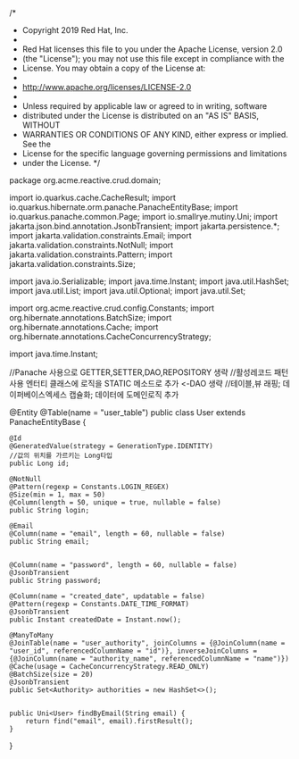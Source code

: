 /*
 * Copyright 2019 Red Hat, Inc.
 *
 * Red Hat licenses this file to you under the Apache License, version 2.0
 * (the "License"); you may not use this file except in compliance with the
 * License.  You may obtain a copy of the License at:
 *
 * http://www.apache.org/licenses/LICENSE-2.0
 *
 * Unless required by applicable law or agreed to in writing, software
 * distributed under the License is distributed on an "AS IS" BASIS, WITHOUT
 * WARRANTIES OR CONDITIONS OF ANY KIND, either express or implied.  See the
 * License for the specific language governing permissions and limitations
 * under the License.
 */

package org.acme.reactive.crud.domain;

import io.quarkus.cache.CacheResult;
import io.quarkus.hibernate.orm.panache.PanacheEntityBase;
import io.quarkus.panache.common.Page;
import io.smallrye.mutiny.Uni;
import jakarta.json.bind.annotation.JsonbTransient;
import jakarta.persistence.*;
import jakarta.validation.constraints.Email;
import jakarta.validation.constraints.NotNull;
import jakarta.validation.constraints.Pattern;
import jakarta.validation.constraints.Size;

import java.io.Serializable;
import java.time.Instant;
import java.util.HashSet;
import java.util.List;
import java.util.Optional;
import java.util.Set;

import org.acme.reactive.crud.config.Constants;
import org.hibernate.annotations.BatchSize;
import org.hibernate.annotations.Cache;
import org.hibernate.annotations.CacheConcurrencyStrategy;

import java.time.Instant;

//Panache 사용으로 GETTER,SETTER,DAO,REPOSITORY 생략
//활성레코드 패턴사용 엔터티 클래스에 로직을 STATIC 메소드로 추가 <-DAO 생략
//테이블,뷰 래핑; 데이퍼베이스엑세스 캡슐화; 데이터에 도메인로직 추가

@Entity
@Table(name = "user_table")
public class User extends PanacheEntityBase {


    @Id
    @GeneratedValue(strategy = GenerationType.IDENTITY)
    //값의 위치를 가르키는 Long타입
    public Long id;

    @NotNull
    @Pattern(regexp = Constants.LOGIN_REGEX)
    @Size(min = 1, max = 50)
    @Column(length = 50, unique = true, nullable = false)
    public String login;

    @Email
    @Column(name = "email", length = 60, nullable = false)
    public String email;


    @Column(name = "password", length = 60, nullable = false)
    @JsonbTransient
    public String password;

    @Column(name = "created_date", updatable = false)
    @Pattern(regexp = Constants.DATE_TIME_FORMAT)
    @JsonbTransient
    public Instant createdDate = Instant.now();

    @ManyToMany
    @JoinTable(name = "user_authority", joinColumns = {@JoinColumn(name = "user_id", referencedColumnName = "id")}, inverseJoinColumns = {@JoinColumn(name = "authority_name", referencedColumnName = "name")})
    @Cache(usage = CacheConcurrencyStrategy.READ_ONLY)
    @BatchSize(size = 20)
    @JsonbTransient
    public Set<Authority> authorities = new HashSet<>();


    public Uni<User> findByEmail(String email) {
        return find("email", email).firstResult();
    }

}
